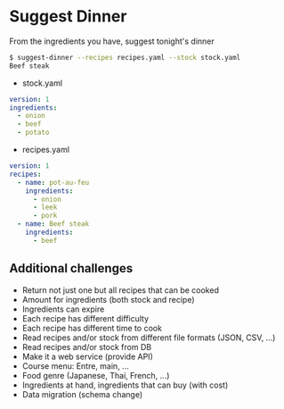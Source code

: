
# Suggest Dinner

From the ingredients you have, suggest tonight's dinner

```sh
$ suggest-dinner --recipes recipes.yaml --stock stock.yaml
Beef steak
```

* stock.yaml

```yaml
version: 1
ingredients:
  - onion
  - beef
  - potato
```

* recipes.yaml

```yaml
version: 1
recipes:
  - name: pot-au-feu
    ingredients:
      - onion
      - leek
      - pork
  - name: Beef steak
    ingredients:
      - beef
```

## Additional challenges

* Return not just one but all recipes that can be cooked
* Amount for ingredients (both stock and recipe)
* Ingredients can expire
* Each recipe has different difficulty
* Each recipe has different time to cook
* Read recipes and/or stock from different file formats (JSON, CSV, ...)
* Read recipes and/or stock from DB
* Make it a web service (provide API)
* Course menu: Entre, main, ...
* Food genre (Japanese, Thai, French, ...)
* Ingredients at hand, ingredients that can buy (with cost)
* Data migration (schema change)
